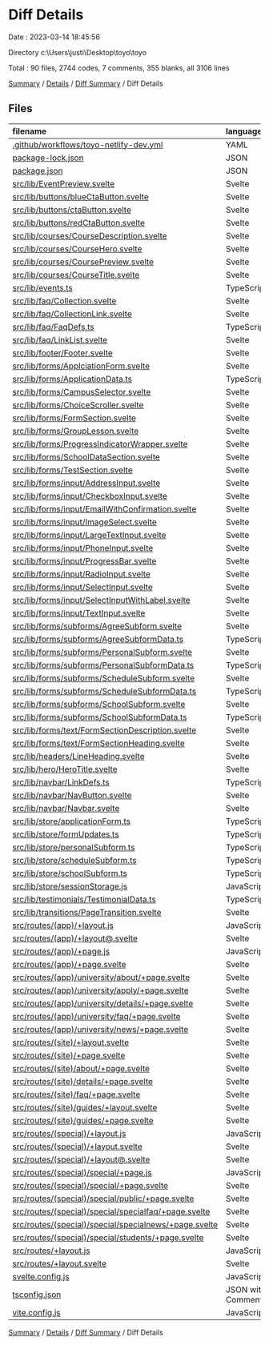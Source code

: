 # Diff Details

Date : 2023-03-14 18:45:56

Directory c:\\Users\\justi\\Desktop\\toyo\\toyo

Total : 90 files,  2744 codes, 7 comments, 355 blanks, all 3106 lines

[Summary](results.md) / [Details](details.md) / [Diff Summary](diff.md) / Diff Details

## Files
| filename | language | code | comment | blank | total |
| :--- | :--- | ---: | ---: | ---: | ---: |
| [.github/workflows/toyo-netlify-dev.yml](/.github/workflows/toyo-netlify-dev.yml) | YAML | 5 | 0 | 4 | 9 |
| [package-lock.json](/package-lock.json) | JSON | 49 | 0 | 0 | 49 |
| [package.json](/package.json) | JSON | 2 | 0 | 0 | 2 |
| [src/lib/EventPreview.svelte](/src/lib/EventPreview.svelte) | Svelte | 35 | 0 | 5 | 40 |
| [src/lib/buttons/blueCtaButton.svelte](/src/lib/buttons/blueCtaButton.svelte) | Svelte | 4 | 0 | 1 | 5 |
| [src/lib/buttons/ctaButton.svelte](/src/lib/buttons/ctaButton.svelte) | Svelte | 2 | 0 | 0 | 2 |
| [src/lib/buttons/redCtaButton.svelte](/src/lib/buttons/redCtaButton.svelte) | Svelte | 4 | 0 | 0 | 4 |
| [src/lib/courses/CourseDescription.svelte](/src/lib/courses/CourseDescription.svelte) | Svelte | 0 | 0 | 1 | 1 |
| [src/lib/courses/CourseHero.svelte](/src/lib/courses/CourseHero.svelte) | Svelte | 0 | 0 | 1 | 1 |
| [src/lib/courses/CoursePreview.svelte](/src/lib/courses/CoursePreview.svelte) | Svelte | 0 | 0 | 1 | 1 |
| [src/lib/courses/CourseTitle.svelte](/src/lib/courses/CourseTitle.svelte) | Svelte | 0 | 0 | 1 | 1 |
| [src/lib/events.ts](/src/lib/events.ts) | TypeScript | 23 | 0 | 2 | 25 |
| [src/lib/faq/Collection.svelte](/src/lib/faq/Collection.svelte) | Svelte | 0 | 0 | -1 | -1 |
| [src/lib/faq/CollectionLink.svelte](/src/lib/faq/CollectionLink.svelte) | Svelte | 28 | 0 | 5 | 33 |
| [src/lib/faq/FaqDefs.ts](/src/lib/faq/FaqDefs.ts) | TypeScript | 130 | 0 | 2 | 132 |
| [src/lib/faq/LinkList.svelte](/src/lib/faq/LinkList.svelte) | Svelte | 19 | 0 | 4 | 23 |
| [src/lib/footer/Footer.svelte](/src/lib/footer/Footer.svelte) | Svelte | 0 | 0 | 1 | 1 |
| [src/lib/forms/ApplciationForm.svelte](/src/lib/forms/ApplciationForm.svelte) | Svelte | 124 | 0 | 12 | 136 |
| [src/lib/forms/ApplicationData.ts](/src/lib/forms/ApplicationData.ts) | TypeScript | -149 | -3 | -25 | -177 |
| [src/lib/forms/CampusSelector.svelte](/src/lib/forms/CampusSelector.svelte) | Svelte | -18 | 0 | -3 | -21 |
| [src/lib/forms/ChoiceScroller.svelte](/src/lib/forms/ChoiceScroller.svelte) | Svelte | -1 | 0 | 1 | 0 |
| [src/lib/forms/FormSection.svelte](/src/lib/forms/FormSection.svelte) | Svelte | 0 | 0 | -1 | -1 |
| [src/lib/forms/GroupLesson.svelte](/src/lib/forms/GroupLesson.svelte) | Svelte | 10 | 0 | 3 | 13 |
| [src/lib/forms/ProgressIndicatorWrapper.svelte](/src/lib/forms/ProgressIndicatorWrapper.svelte) | Svelte | 14 | 0 | 3 | 17 |
| [src/lib/forms/SchoolDataSection.svelte](/src/lib/forms/SchoolDataSection.svelte) | Svelte | -85 | 0 | -13 | -98 |
| [src/lib/forms/TestSection.svelte](/src/lib/forms/TestSection.svelte) | Svelte | 94 | 0 | 16 | 110 |
| [src/lib/forms/input/AddressInput.svelte](/src/lib/forms/input/AddressInput.svelte) | Svelte | 113 | 0 | 16 | 129 |
| [src/lib/forms/input/CheckboxInput.svelte](/src/lib/forms/input/CheckboxInput.svelte) | Svelte | 40 | 0 | 6 | 46 |
| [src/lib/forms/input/EmailWithConfirmation.svelte](/src/lib/forms/input/EmailWithConfirmation.svelte) | Svelte | 129 | 0 | 18 | 147 |
| [src/lib/forms/input/ImageSelect.svelte](/src/lib/forms/input/ImageSelect.svelte) | Svelte | 13 | 0 | 4 | 17 |
| [src/lib/forms/input/LargeTextInput.svelte](/src/lib/forms/input/LargeTextInput.svelte) | Svelte | 71 | 0 | 9 | 80 |
| [src/lib/forms/input/PhoneInput.svelte](/src/lib/forms/input/PhoneInput.svelte) | Svelte | 153 | 0 | 16 | 169 |
| [src/lib/forms/input/ProgressBar.svelte](/src/lib/forms/input/ProgressBar.svelte) | Svelte | 21 | 0 | 4 | 25 |
| [src/lib/forms/input/RadioInput.svelte](/src/lib/forms/input/RadioInput.svelte) | Svelte | 13 | 0 | 2 | 15 |
| [src/lib/forms/input/SelectInput.svelte](/src/lib/forms/input/SelectInput.svelte) | Svelte | 0 | 0 | 3 | 3 |
| [src/lib/forms/input/SelectInputWithLabel.svelte](/src/lib/forms/input/SelectInputWithLabel.svelte) | Svelte | 61 | 0 | 8 | 69 |
| [src/lib/forms/input/TextInput.svelte](/src/lib/forms/input/TextInput.svelte) | Svelte | 17 | 0 | 1 | 18 |
| [src/lib/forms/subforms/AgreeSubform.svelte](/src/lib/forms/subforms/AgreeSubform.svelte) | Svelte | 87 | 0 | 17 | 104 |
| [src/lib/forms/subforms/AgreeSubformData.ts](/src/lib/forms/subforms/AgreeSubformData.ts) | TypeScript | 57 | 0 | 9 | 66 |
| [src/lib/forms/subforms/PersonalSubform.svelte](/src/lib/forms/subforms/PersonalSubform.svelte) | Svelte | 234 | 0 | 13 | 247 |
| [src/lib/forms/subforms/PersonalSubformData.ts](/src/lib/forms/subforms/PersonalSubformData.ts) | TypeScript | 357 | 6 | 59 | 422 |
| [src/lib/forms/subforms/ScheduleSubform.svelte](/src/lib/forms/subforms/ScheduleSubform.svelte) | Svelte | 319 | 0 | 34 | 353 |
| [src/lib/forms/subforms/ScheduleSubformData.ts](/src/lib/forms/subforms/ScheduleSubformData.ts) | TypeScript | 180 | 1 | 15 | 196 |
| [src/lib/forms/subforms/SchoolSubform.svelte](/src/lib/forms/subforms/SchoolSubform.svelte) | Svelte | 191 | 0 | 26 | 217 |
| [src/lib/forms/subforms/SchoolSubformData.ts](/src/lib/forms/subforms/SchoolSubformData.ts) | TypeScript | 78 | 3 | 16 | 97 |
| [src/lib/forms/text/FormSectionDescription.svelte](/src/lib/forms/text/FormSectionDescription.svelte) | Svelte | 5 | 0 | 2 | 7 |
| [src/lib/forms/text/FormSectionHeading.svelte](/src/lib/forms/text/FormSectionHeading.svelte) | Svelte | 5 | 0 | 1 | 6 |
| [src/lib/headers/LineHeading.svelte](/src/lib/headers/LineHeading.svelte) | Svelte | 11 | 0 | 2 | 13 |
| [src/lib/hero/HeroTitle.svelte](/src/lib/hero/HeroTitle.svelte) | Svelte | 1 | 0 | 0 | 1 |
| [src/lib/navbar/LinkDefs.ts](/src/lib/navbar/LinkDefs.ts) | TypeScript | 49 | 0 | 0 | 49 |
| [src/lib/navbar/NavButton.svelte](/src/lib/navbar/NavButton.svelte) | Svelte | 2 | 0 | 0 | 2 |
| [src/lib/navbar/Navbar.svelte](/src/lib/navbar/Navbar.svelte) | Svelte | 7 | 0 | 0 | 7 |
| [src/lib/store/applicationForm.ts](/src/lib/store/applicationForm.ts) | TypeScript | 42 | 0 | 11 | 53 |
| [src/lib/store/formUpdates.ts](/src/lib/store/formUpdates.ts) | TypeScript | 4 | 0 | 2 | 6 |
| [src/lib/store/personalSubform.ts](/src/lib/store/personalSubform.ts) | TypeScript | 23 | 0 | 2 | 25 |
| [src/lib/store/scheduleSubform.ts](/src/lib/store/scheduleSubform.ts) | TypeScript | 35 | 0 | 3 | 38 |
| [src/lib/store/schoolSubform.ts](/src/lib/store/schoolSubform.ts) | TypeScript | 5 | 0 | 2 | 7 |
| [src/lib/store/sessionStorage.js](/src/lib/store/sessionStorage.js) | JavaScript | 9 | 1 | 3 | 13 |
| [src/lib/testimonials/TestimonialData.ts](/src/lib/testimonials/TestimonialData.ts) | TypeScript | 7 | 0 | 4 | 11 |
| [src/lib/transitions/PageTransition.svelte](/src/lib/transitions/PageTransition.svelte) | Svelte | 3 | 0 | 2 | 5 |
| [src/routes/(app)/+layout.js](/src/routes/(app)/+layout.js) | JavaScript | 7 | 0 | 3 | 10 |
| [src/routes/(app)/+layout@.svelte](/src/routes/(app)/+layout@.svelte) | Svelte | 44 | 0 | 9 | 53 |
| [src/routes/(app)/+page.js](/src/routes/(app)/+page.js) | JavaScript | 5 | 0 | 1 | 6 |
| [src/routes/(app)/+page.svelte](/src/routes/(app)/+page.svelte) | Svelte | 103 | 0 | 6 | 109 |
| [src/routes/(app)/university/about/+page.svelte](/src/routes/(app)/university/about/+page.svelte) | Svelte | 96 | 0 | 13 | 109 |
| [src/routes/(app)/university/apply/+page.svelte](/src/routes/(app)/university/apply/+page.svelte) | Svelte | 13 | 0 | 3 | 16 |
| [src/routes/(app)/university/details/+page.svelte](/src/routes/(app)/university/details/+page.svelte) | Svelte | 6 | 0 | 2 | 8 |
| [src/routes/(app)/university/faq/+page.svelte](/src/routes/(app)/university/faq/+page.svelte) | Svelte | 24 | 0 | 3 | 27 |
| [src/routes/(app)/university/news/+page.svelte](/src/routes/(app)/university/news/+page.svelte) | Svelte | 4 | 0 | 2 | 6 |
| [src/routes/(site)/+layout.svelte](/src/routes/(site)/+layout.svelte) | Svelte | -39 | 0 | -7 | -46 |
| [src/routes/(site)/+page.svelte](/src/routes/(site)/+page.svelte) | Svelte | -103 | 0 | -7 | -110 |
| [src/routes/(site)/about/+page.svelte](/src/routes/(site)/about/+page.svelte) | Svelte | -94 | 0 | -15 | -109 |
| [src/routes/(site)/details/+page.svelte](/src/routes/(site)/details/+page.svelte) | Svelte | -6 | 0 | -2 | -8 |
| [src/routes/(site)/faq/+page.svelte](/src/routes/(site)/faq/+page.svelte) | Svelte | -19 | 0 | -3 | -22 |
| [src/routes/(site)/guides/+layout.svelte](/src/routes/(site)/guides/+layout.svelte) | Svelte | -4 | 0 | -2 | -6 |
| [src/routes/(site)/guides/+page.svelte](/src/routes/(site)/guides/+page.svelte) | Svelte | -8 | 0 | -2 | -10 |
| [src/routes/(special)/+layout.js](/src/routes/(special)/+layout.js) | JavaScript | 7 | 0 | 3 | 10 |
| [src/routes/(special)/+layout.svelte](/src/routes/(special)/+layout.svelte) | Svelte | -37 | 0 | -7 | -44 |
| [src/routes/(special)/+layout@.svelte](/src/routes/(special)/+layout@.svelte) | Svelte | 41 | 1 | 9 | 51 |
| [src/routes/(special)/special/+page.js](/src/routes/(special)/special/+page.js) | JavaScript | 5 | 0 | 1 | 6 |
| [src/routes/(special)/special/+page.svelte](/src/routes/(special)/special/+page.svelte) | Svelte | 23 | 0 | 4 | 27 |
| [src/routes/(special)/special/public/+page.svelte](/src/routes/(special)/special/public/+page.svelte) | Svelte | 3 | 0 | 2 | 5 |
| [src/routes/(special)/special/specialfaq/+page.svelte](/src/routes/(special)/special/specialfaq/+page.svelte) | Svelte | 25 | 0 | 4 | 29 |
| [src/routes/(special)/special/specialnews/+page.svelte](/src/routes/(special)/special/specialnews/+page.svelte) | Svelte | 3 | 0 | 2 | 5 |
| [src/routes/(special)/special/students/+page.svelte](/src/routes/(special)/special/students/+page.svelte) | Svelte | 3 | 0 | 2 | 5 |
| [src/routes/+layout.js](/src/routes/+layout.js) | JavaScript | -1 | 0 | -1 | -2 |
| [src/routes/+layout.svelte](/src/routes/+layout.svelte) | Svelte | 1 | 0 | 1 | 2 |
| [svelte.config.js](/svelte.config.js) | JavaScript | 5 | -2 | 0 | 3 |
| [tsconfig.json](/tsconfig.json) | JSON with Comments | 1 | -1 | 0 | 0 |
| [vite.config.js](/vite.config.js) | JavaScript | 4 | 1 | 1 | 6 |

[Summary](results.md) / [Details](details.md) / [Diff Summary](diff.md) / Diff Details